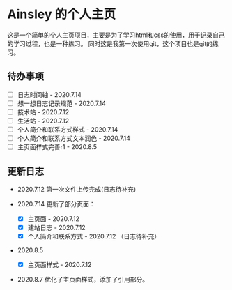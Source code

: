 # Ainsley 的个人主页

这是一个简单的个人主页项目，主要是为了学习html和css的使用，用于记录自己的学习过程，也是一种练习。
同时这是我第一次使用git，这个项目也是git的练习。

## 待办事项
- [ ] 日志时间轴 - 2020.7.14
- [ ] 想一想日志记录规范 - 2020.7.14
- [ ] 技术站 - 2020.7.12
- [ ] 生活站 - 2020.7.12
- [ ] 个人简介和联系方式样式 - 2020.7.14
- [ ] 个人简介和联系方式文本润色 - 2020.7.14
- [ ] 主页面样式完善r1 - 2020.8.5

## 更新日志
* 2020.7.12 第一次文件上传完成(日志待补充)

* 2020.7.14 更新了部分页面：
    - [x] 主页面 - 2020.7.12
    - [x] 建站日志 - 2020.7.12
    - [x] 个人简介和联系方式 - 2020.7.12
    （日志待补充）

* 2020.8.5 
    - [x] 主页面样式 - 2020.7.12

* 2020.8.7
    优化了主页面样式，添加了引用部分。